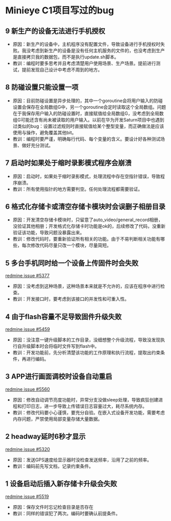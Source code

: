 # Minieye C1项目写过的bug

## 9 新生产的设备无法进行手机授权

- 原因：新生产的设备中，主机程序没有配置文件，导致设备进行手机授权时失败。我没考虑到新生产的设备是没有任何主机服务的文件的，也没考虑到生产是直接拷贝我的数据包，而不是执行update.sh脚本。
- 教训：编程时要多思考并且考虑清楚用户使用场景、生产场景。提前进行测试，提前发现自己设计中考虑不周到的地方。

## 8 防碰设置只能设置一项

- 原因：目前防碰设置是异步处理的，其中一个goroutine会将用户输入的防碰设置会保存在全局数组G中，另一个goroutine会定时读取这个全局数组。问题在于我保存用户输入的防碰设置时，直接赋值给全局数组G，没考虑到全局数组G可能还含有尚未被读取的用户输入。以前在华为开发Saturn项目中也遇到过类似的bug：设置过滤规则时直接赋值给某个整型变量，而正确做法是应该使用与操作，避免覆盖其他bit。
- 教训：编程时要严谨，明确每行代码、每个变量的含义。要设计好各种测试场景、做好充分测试。

## 7 启动时如果处于缩时录影模式程序会崩溃

- 原因：启动时，如果处于缩时录影模式，处理流程中存在空指针错误，导致程序崩溃。
- 教训：所有使用指针的地方需要判空。任何处理流程都需要验证。

## 6 格式化存储卡或清空存储卡模块时会误删子相册目录

- 原因：开发清空存储卡模块时，只留意了auto_video/general_record相册，没验证其他相册；开发格式化存储卡时功能是ok的，后续修改了代码，没重新验证该功能，导致问题没暴露出来。
- 教训：修改代码时，要重新验证所有相关的功能。由于不易判断相关功能有哪些，每次修改代码尽量只改一个模块，尽量简短。

## 5 多台手机同时给一个设备上传固件时会失败

[redmine issue #5377](https://redmine.minieye.tech/issues/5377)

- 原因：没考虑到这种场景，这种场景本来就是不允许的，应该在程序中进行检查。
- 教训：开发接口时，要考虑到该接口的并发性和可重入性。

## 4 由于flash容量不足导致固件升级失败

[redmine issue #5459](https://redmine.minieye.tech/issues/5459)

- 原因：没注意一键升级脚本的工作目录，没细想整个升级流程，导致没发现执行自升级脚本时会将临时文件写到flash中。
- 教训：开发功能前，先分析清楚该功能的工作原理和执行流程，提取出约束条件，再进行编码。

## 3 APP进行画面调校时设备自动重启

[redmine issue #5560](https://redmine.minieye.tech/issues/5560)

- 原因：修改自动调节亮度功能时，异常分支没做sleep处理，导致疯狂创建进程和打印日志，进一步导致上传错误日志容量过大，耗尽系统内存。
- 教训：修改代码要小心谨慎，要充分自验。在嵌入式设备开发功能，需要考虑内存问题，严禁使用局部变量存储大量数据。

## 2 headway延时6秒才显示

[redmine issue #5320](https://redmine.minieye.tech/issues/5320)

- 原因：发送GPS速度给显示器时没检查发送频率，沿用了之前的频率。
- 教训：编码前先写文档，记录约束条件。

## 1 设备启动后插入新存储卡升级会失败

[redmine issue #5519](https://redmine.minieye.tech/issues/5519)

- 原因：保存文件时忘记检查目录是否存在
- 教训：同样的错误犯了两次。编码时要确认前提条件。
